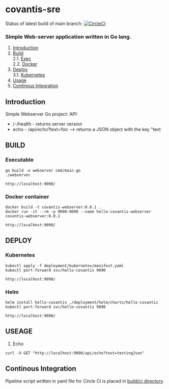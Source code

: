 # covantis-sre

Status of latest build of main branch:
[![CircleCI](https://dl.circleci.com/status-badge/img/gh/ds4tech/covantis-sre/tree/main.svg?style=svg&circle-token=18832117c2bca409104a757503b2caa383c405ab)](https://dl.circleci.com/status-badge/redirect/gh/ds4tech/covantis-sre/tree/main)

### Simple Web-server application written in Go lang.

1. [Introduction](#intro)
2. [Build](#build) <br>
   2.1. [Exec](#build.exe) <br>
   2.2. [Docker](#build.docker)
3. [Deploy](#deploy) <br>
 3.1. [Kubernetes](#deploy.k8s) <br>
4. [Usage](#usage)
5. [Continous Integration](#ci)


## Introduction <a name="intro"></a>

Simple Webserver Go project:<a name="intro"></a>
API:
- /-/health - returns server version 
- echo - /api/echo?text=foo --> returns a JSON object with the key "text

## BUILD <a name="build"></a>

### Executable <a name="build.exe"></a>
```
go build -o webserver cmd/main.go 
./webserver

http://localhost:9090/
```

### Docker container <a name="build.docker"></a>
```
docker build -t covantis-webserver:0.0.1 .
docker run -it --rm -p 9090:9090 --name hello-covantis-webserver covantis-webserver:0.0.1

http://localhost:9090/
```

## DEPLOY <a name="deploy"></a>

### Kubernetes <a name="deploy.k8s"></a>
```
kubectl apply -f deployment/kubernetes/manifest.yaml
kubectl port-forward svc/hello-covantis 9090

http://localhost:9090/
```

### Helm <a name="deploy.k8s"></a>
```
helm install hello-covantis ./deployment/helm/charts/hello-covantis
kubectl port-forward svc/hello-covantis 9090

http://localhost:9090/
```

## USEAGE <a name="usage"></a>

1. Echo
```
curl -X GET "http://localhost:9090/api/echo?text=testingJson"
```

## Continous Integration <a name="ci"></a>
Pipeline script written in yaml file for Circle CI is placed in [build/ci directory](https://github.com/ds4tech/covantis-sre/blob/main/.circleci/config.yml).  <br>
